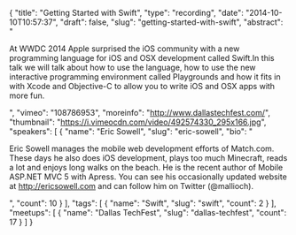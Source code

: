 {
  "title": "Getting Started with Swift",
  "type": "recording",
  "date": "2014-10-10T10:57:37",
  "draft": false,
  "slug": "getting-started-with-swift",
  "abstract": "<p>At WWDC 2014 Apple surprised the iOS community with a new programming language for iOS and OSX development called Swift.In this talk we will talk about how to use the language, how to use the new interactive programming environment called Playgrounds and how it fits in with Xcode and Objective-C to allow you to write iOS and OSX apps with more fun.</p>",
  "vimeo": "108786953",
  "moreinfo": "http://www.dallastechfest.com/",
  "thumbnail": "https://i.vimeocdn.com/video/492574330_295x166.jpg",
  "speakers": [
    {
      "name": "Eric Sowell",
      "slug": "eric-sowell",
      "bio": "<p>Eric Sowell manages the mobile web development efforts of Match.com. These days he also does iOS development, plays too much Minecraft, reads a lot and enjoys long walks on the beach. He is the recent author of Mobile ASP.NET MVC 5 with Apress. You can see his occasionally updated website at http://ericsowell.com and can follow him on Twitter (@mallioch).</p>",
      "count": 10
    }
  ],
  "tags": [
    {
      "name": "Swift",
      "slug": "swift",
      "count": 2
    }
  ],
  "meetups": [
    {
      "name": "Dallas TechFest",
      "slug": "dallas-techfest",
      "count": 17
    }
  ]
}